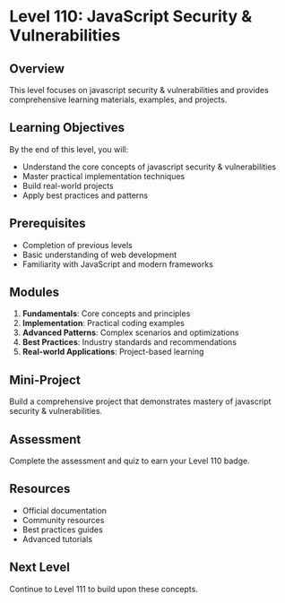 # Level 110: JavaScript Security & Vulnerabilities

## Overview
This level focuses on javascript security & vulnerabilities and provides comprehensive learning materials, examples, and projects.

## Learning Objectives
By the end of this level, you will:
- Understand the core concepts of javascript security & vulnerabilities
- Master practical implementation techniques
- Build real-world projects
- Apply best practices and patterns

## Prerequisites
- Completion of previous levels
- Basic understanding of web development
- Familiarity with JavaScript and modern frameworks

## Modules
1. **Fundamentals**: Core concepts and principles
2. **Implementation**: Practical coding examples
3. **Advanced Patterns**: Complex scenarios and optimizations
4. **Best Practices**: Industry standards and recommendations
5. **Real-world Applications**: Project-based learning

## Mini-Project
Build a comprehensive project that demonstrates mastery of javascript security & vulnerabilities.

## Assessment
Complete the assessment and quiz to earn your Level 110 badge.

## Resources
- Official documentation
- Community resources
- Best practices guides
- Advanced tutorials

## Next Level
Continue to Level 111 to build upon these concepts.
